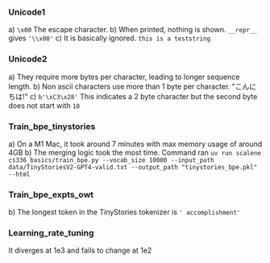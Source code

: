 ### Unicode1
a) `\x00` The escape character. 
b) When printed, nothing is shown. `__repr__` gives `'\\x00'`
c) It is basically ignored. `this is a teststring`

### Unicode2
a) They require more bytes per character, leading to longer sequence length.
b) Non ascii characters use more than 1 byte per character. "こんにちは!"
c) `b'\xC3\x28'` This indicates a 2 byte character but the second byte does not start with `10`

### Train_bpe_tinystories
a) On a M1 Mac, it took around 7 minutes with max memory usage of around 4GB
b) The merging logic took the most time. Command ran `uv run scalene cs336_basics/train_bpe.py --vocab_size 10000 --input_path data/TinyStoriesV2-GPT4-valid.txt --output_path "tinystories_bpe.pkl" --html`

### Train_bpe_expts_owt

b) The longest token in the TinyStories tokenizer is `' accomplishment'`


### Learning_rate_tuning
It diverges at 1e3 and fails to change at 1e2




